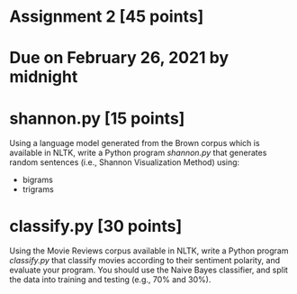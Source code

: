 # Assignment 2 [45 points]
# Due on February 26, 2021 by midnight

# shannon.py [15 points]
Using a language model generated from the Brown corpus which is available in NLTK, write a Python program *shannon.py* that generates random sentences (i.e., Shannon Visualization Method) using:
 * bigrams
 * trigrams

# classify.py [30 points]
 Using the Movie Reviews corpus available in NLTK, write a Python program *classify.py* that classify movies according to their sentiment polarity, and evaluate your program. You should use the Naive Bayes classifier, and split the data into training and testing (e.g., 70\% and 30\%).

